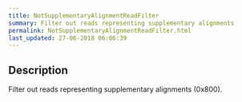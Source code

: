 ```yaml
---
title: NotSupplementaryAlignmentReadFilter
summary: Filter out reads representing supplementary alignments
permalink: NotSupplementaryAlignmentReadFilter.html
last_updated: 27-06-2018 06:06:39
---
```



## Description

Filter out reads representing supplementary alignments (0x800).

